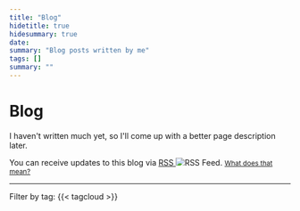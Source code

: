 ```yaml
---
title: "Blog"
hidetitle: true
hidesummary: true
date: 
summary: "Blog posts written by me"
tags: []
summary: ""
---
```

# Blog
I haven't written much yet, so I'll come up with a better page description later.

<p>You can receive updates to this blog via <a href="/index.xml">RSS <img class="inlineimage" src="/rss-green.svg" style="max-height:1em" alt="RSS Feed" title="Subscribe via RSS for new blog posts!"></a>. <a style="font-size:12px;" href="https://www.autodidacts.io/what-is-rss/">What does that mean?</a></p>


---

<div class="tagcloud">Filter by tag: {{< tagcloud >}}</div>

<br>